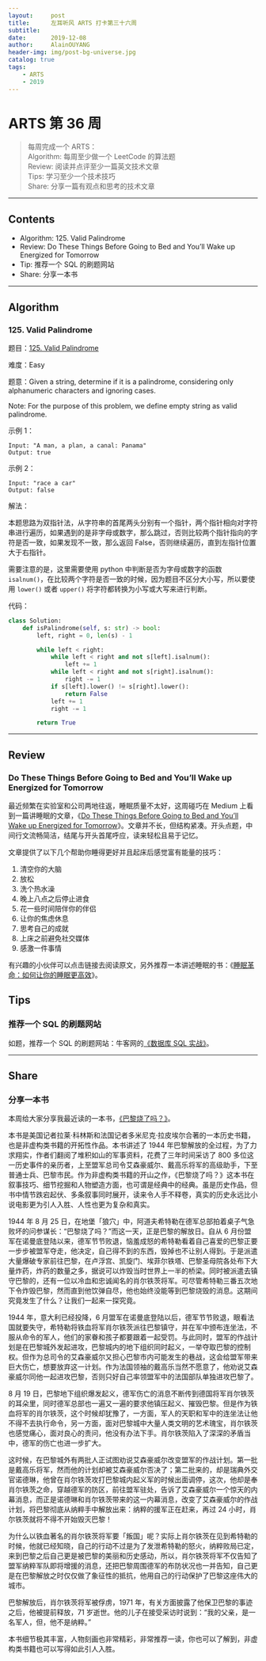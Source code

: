 ```yaml
---
layout:     post
title:      左耳听风 ARTS 打卡第三十六周
subtitle:   
date:       2019-12-08
author:     AlainOUYANG
header-img: img/post-bg-universe.jpg
catalog: true
tags:
    - ARTS
    - 2019
---
```


# ARTS 第 36 周

> 每周完成一个 ARTS：  
> Algorithm: 每周至少做一个 LeetCode 的算法题  
> Review: 阅读并点评至少一篇英文技术文章  
> Tips: 学习至少一个技术技巧  
> Share: 分享一篇有观点和思考的技术文章  

---

## Contents

- Algorithm: 125. Valid Palindrome
- Review: Do These Things Before Going to Bed and You’ll Wake up Energized for Tomorrow
- Tip: 推荐一个 SQL 的刷题网站
- Share: 分享一本书

---

## Algorithm

### 125. Valid Palindrome

题目：[125. Valid Palindrome](https://leetcode.com/problems/valid-palindrome/description/)

难度：Easy

题意：Given a string, determine if it is a palindrome, considering only alphanumeric characters and ignoring cases.

Note: For the purpose of this problem, we define empty string as valid palindrome.

示例 1：

```script
Input: "A man, a plan, a canal: Panama"
Output: true
```

示例 2：

```script
Input: "race a car"
Output: false
```

解法：

本题思路为双指针法，从字符串的首尾两头分别有一个指针，两个指针相向对字符串进行遍历，如果遇到的是非字母或数字，那么跳过，否则比较两个指针指向的字符是否一致，如果发现不一致，那么返回 False，否则继续遍历，直到左指针位置大于右指针。

需要注意的是，这里需要使用 python 中判断是否为字母或数字的函数 `isalnum()`，在比较两个字符是否一致的时候，因为题目不区分大小写，所以要使用 `lower()` 或者 `upper()` 将字符都转换为小写或大写来进行判断。

代码：

```python
class Solution:
    def isPalindrome(self, s: str) -> bool:
        left, right = 0, len(s) - 1

        while left < right:
            while left < right and not s[left].isalnum():
                left += 1
            while left < right and not s[right].isalnum():
                right -= 1
            if s[left].lower() != s[right].lower():
                return False
            left += 1
            right -= 1

        return True
```

---

## Review

### Do These Things Before Going to Bed and You’ll Wake up Energized for Tomorrow

最近频繁在实验室和公司两地往返，睡眠质量不太好，这周碰巧在 Medium 上看到一篇讲睡眠的文章，《[Do These Things Before Going to Bed and You’ll Wake up Energized for Tomorrow](https://psiloveyou.xyz/do-these-things-before-going-to-bed-and-youll-wake-up-energized-for-tomorrow-2a552fc9f3ae)》。文章并不长，但结构紧凑。开头点题，中间行文流畅简洁，结尾与开头首尾呼应，读来轻松且易于记忆。

文章提供了以下几个帮助你睡得更好并且起床后感觉富有能量的技巧：

1. 清空你的大脑
2. 放松
3. 洗个热水澡
4. 晚上八点之后停止进食
5. 花一些时间陪伴你的伴侣
6. 让你的焦虑休息
7. 思考自己的成就
8. 上床之前避免社交媒体
9. 感激一件事情

有兴趣的小伙伴可以点击链接去阅读原文，另外推荐一本讲述睡眠的书：《[睡眠革命：如何让你的睡眠更高效](https://book.douban.com/subject/27023900//)》。

## Tips

### 推荐一个 SQL 的刷题网站

如题，推荐一个 SQL 的刷题网站：牛客网的[《数据库 SQL 实战》](https://www.nowcoder.com/ta/sql)。

---

## Share

### 分享一本书

本周给大家分享我最近读的一本书，[《巴黎烧了吗？》](https://book.douban.com/subject/1432045/)。

本书是美国记者拉莱·科林斯和法国记者多米尼克·拉皮埃尔合著的一本历史书籍，也是非虚构类书籍的开拓性作品。本书讲述了 1944 年巴黎解放的全过程，为了力求翔实，作者们翻阅了堆积如山的军事资料，花费了三年时间采访了 800 多位这一历史事件的亲历者，上至盟军总司令艾森豪威尔、戴高乐将军的高级助手，下至普通士兵、巴黎市民。作为非虚构类书籍的开山之作，《巴黎烧了吗？》这本书在叙事技巧、细节挖掘和人物塑造方面，也可谓是经典中的经典。虽是历史作品，但书中情节跌宕起伏、多条叙事同时展开，读来令人手不释卷，真实的历史永远比小说电影更为引人入胜、人性也更为复杂和真实。

1944 年 8 月 25 日，在地堡「狼穴」中，阿道夫希特勒在德军总部拍着桌子气急败坏的问参谋长：“巴黎烧了吗？”而这一天，正是巴黎的解放日。自从 6 月份盟军在诺曼底登陆以来，德军节节败退，恼羞成怒的希特勒看着自己喜爱的巴黎正要一步步被盟军夺走，他决定，自己得不到的东西，毁掉也不让别人得到。于是派遣大量爆破专家前往巴黎，在卢浮宫、凯旋门、埃菲尔铁塔、巴黎圣母院各处布下大量炸药，炸药的数量之多，据说可以炸毁当时世界上一半的桥梁。同时被派遣去镇守巴黎的，还有一位以冷血和忠诚闻名的肖尔铁茨将军。可尽管希特勒三番五次地下令炸毁巴黎，然而直到他饮弹自尽，他也始终没能等到巴黎烧毁的消息。这期间究竟发生了什么？让我们一起来一探究竟。

1944 年，意大利已经投降，6 月盟军在诺曼底登陆以后，德军节节败退，眼看法国就要失守，希特勒将铁血将军肖尔铁茨派往巴黎镇守，并在军中颁布连坐法，不服从命令的军人，他们的家眷和孩子都要跟着一起受罚。与此同时，盟军的作战计划是在巴黎城外发起进攻，巴黎城内的地下组织同时起义，一举夺取巴黎的控制权。但作为总司令的艾森豪威尔又担心巴黎市内可能发生的巷战，这会给盟军带来巨大伤亡，想要放弃这一计划。作为法国领袖的戴高乐当然不愿意了，他劝说艾森豪威尔同他一起进攻巴黎，否则只好自己率领盟军中的法国部队单独进攻巴黎了。

8 月 19 日，巴黎地下组织爆发起义，德军伤亡的消息不断传到德国将军肖尔铁茨的耳朵里，同时德军总部也一遍又一遍的要求他镇压起义、摧毁巴黎。但是作为铁血将军的肖尔铁茨，这个时候却犹豫了，一方面，军人的天职和军中的连坐法让他不得不去执行命令，另一方面，面对巴黎城中大量人类文明的艺术瑰宝，肖尔铁茨也感觉痛心，面对良心的责问，他没有办法下手。肖尔铁茨陷入了深深的矛盾当中，德军的伤亡也进一步扩大。

这时候，在巴黎城外有两批人正试图劝说艾森豪威尔改变盟军的作战计划。第一批是戴高乐将军，然而他的计划却被艾森豪威尔否决了；第二批来的，却是瑞典外交官诺德琳，他曾在肖尔铁茨攻打巴黎城内起义军的时候出面调停，这次，他却是奉肖尔铁茨之命，穿越德军的防区，前往盟军驻处，告诉了艾森豪威尔一个惊天的内幕消息，而正是诺德琳和肖尔铁茨带来的这一内幕消息，改变了艾森豪威尔的作战计划，将巴黎彻底从纳粹手中解放出来：纳粹的援军正在赶来，再过 24 小时，肖尔铁茨就将不得不开始毁灭巴黎！

为什么以铁血著名的肖尔铁茨将军要「叛国」呢？实际上肖尔铁茨在见到希特勒的时候，他就已经知晓，自己的行动不过是为了发泄希特勒的怒火，纳粹败局已定，来到巴黎之后自己更是被巴黎的美丽和历史感动，所以，肖尔铁茨将军不仅告知了盟军纳粹军队即将增援的消息，还把巴黎周围德军的布防状况也一并告知，自己更是在巴黎解放之时仅仅做了象征性的抵抗，他用自己的行动保护了巴黎这座伟大的城市。

巴黎解放后，肖尔铁茨将军被俘虏，1971 年，有关方面披露了他保卫巴黎的事迹之后，他被提前释放，71 岁逝世。他的儿子在接受采访时说到：“我的父亲，是一名军人，但，他不是纳粹。”

本书细节极其丰富，人物刻画也非常精彩，非常推荐一读，你也可以了解到，非虚构类书籍也可以写得如此引人入胜。
